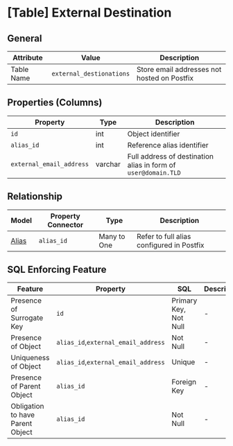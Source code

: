 # [Table] External Destination
## General

| Attribute | Value | Description |
| - | - | - |
| Table Name | `external_destionations` | Store email addresses not hosted on Postfix |

## Properties (Columns)

| Property | Type | Description |
| - | - | - |
| `id` | int | Object identifier |
| `alias_id` | int | Reference alias identifier |
| `external_email_address` | varchar | Full address of destination alias in form of  `user@domain.TLD` |

## Relationship 

| Model | Property Connector | Type | Description |
| - | - | - | - |
| [Alias]([Table]_Alias.md) | `alias_id` | Many to One | Refer to full alias configured in Postfix |

## SQL Enforcing Feature

| Feature | Property | SQL | Description |
| - | - | - | - |
| Presence of Surrogate Key | `id` | Primary Key, Not Null  | - |
| Presence of Object | `alias_id`,`external_email_address` | Not Null | - |
| Uniqueness of Object | `alias_id`,`external_email_address` | Unique | - |
| Presence of Parent Object | `alias_id` |  Foreign Key | - |
| Obligation to have Parent Object | `alias_id` | Not Null | - |